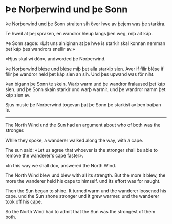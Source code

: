 # Þe Norþerwind und þe Sonn

Þe Norþerwind und þe Sonn straiten sih över hwe av þejem was þe starkira.

Te hweil at þej spraken, en wandror hleup langs þen weg, miþ ait káp.

Þe Sonn sagde: «Lát uns ainiginan at þe hwe is starkir skal konnan nemman þet
káp þes wandrors snellir av.»

«Hjus skal wi dón», andworded þe Norþerwind.

Þe Norþerwind blése und blése miþ þet alla starkiþ sien. Aver if filir blése if
filir þe wandror held þet káp sien an sih. Und þes upwand was för niht.

Þan bigann þe Sonn te skein. Warþ warm und þe wandror fralaused þet káp sien.
und þe Sonn skain starkir und warþ warmir. und þe wandror namm þet káp sien av.

Sjus muste þe Norþerwind togevan þat þe Sonn þe starkist av þen baiþan is.

---

The North Wind und the Sun had an argument about who of both was the stronger.

While they spoke, a wanderer walked along the way, with a cape.

The sun said: «Let us agree that whoever is the stronger shall be able to remove
the wanderer's cape faster».

«In this way we shall do», answered the North Wind.

The North Wind blew und blew with all its strength. But the more it blew, the
more the wanderer held his cape to himself. und its effort was for naught.

Then the Sun began to shine. It turned warm und the wanderer loosened his cape.
und the Sun shone stronger und it grew warmer. und the wanderer took off his
cape.

So the North Wind had to admit that the Sun was the strongest of them both.
